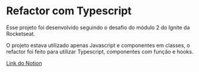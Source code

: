 # Refactor com Typescript

Esse projeto foi desenvolvido seguindo o desafio do módulo 2 do Ignite da Rocketseat.

O projeto estava utilizado apenas Javascript e componentes em classes, o refactor foi feito para utilizar Typescript, componentes com função e hooks.

[Link do Notion](https://www.notion.so/Desafio-02-Refactoring-de-classes-e-typescript-4571541e7f8c4799bd191b6cfb53802c)